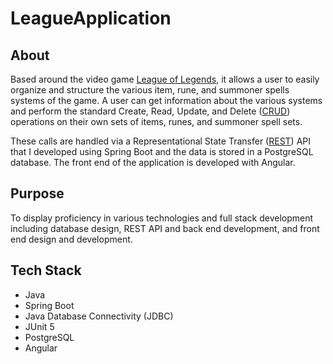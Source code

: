 # LeagueApplication

## About

Based around the video game [League of Legends](https://na.leagueoflegends.com/en-us/), it allows a user to easily organize and structure the various item, rune, and summoner spells systems of the game. A user can get information about the various systems and perform the standard Create, Read, Update, and Delete ([CRUD](https://en.wikipedia.org/wiki/Create,_read,_update_and_delete)) operations on their own sets of items, runes, and summoner spell sets. 

These calls are handled via a Representational State Transfer ([REST](https://www.ibm.com/cloud/learn/rest-apis)) API that I developed using Spring Boot and the data is stored in a PostgreSQL database. The front end of the application is developed with Angular.

## Purpose

To display proficiency in various technologies and full stack development including database design, REST API and back end development, and front end design and development.

## Tech Stack

* Java
* Spring Boot
* Java Database Connectivity (JDBC)
* JUnit 5
* PostgreSQL
* Angular
